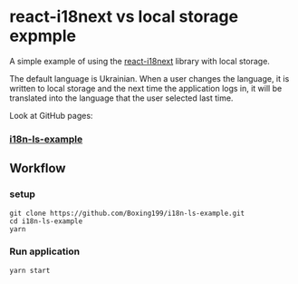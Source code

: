 # react-i18next vs local storage expmple

A simple example of using the [react-i18next](https://github.com/i18next/react-i18next) library with local storage.

The default language is Ukrainian. When a user changes the language, it is written to local storage and the next time the application logs in, it will be translated into the language that the user selected last time.

Look at GitHub pages: 
### [i18n-ls-example](https://vvirk.github.io/i18n-ls-example/)

## Workflow

### setup
```
git clone https://github.com/Boxing199/i18n-ls-example.git
cd i18n-ls-example
yarn
```

### Run application
```
yarn start
```